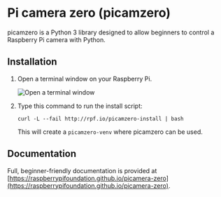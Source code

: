 # Pi camera zero (picamzero)

picamzero is a Python 3 library designed to allow beginners to control a Raspberry Pi camera with Python.

## Installation

1. Open a terminal window on your Raspberry Pi.

    ![Open a terminal window](docs/images/open-terminal.png)

2. Type this command to run the install script:

    ```
    curl -L --fail http://rpf.io/picamzero-install | bash
    ```

    This will create a `picamzero-venv` where picamzero can be used.

## Documentation

Full, beginner-friendly documentation is provided at
[https://raspberrypifoundation.github.io/picamera-zero](https://raspberrypifoundation.github.io/picamera-zero).
